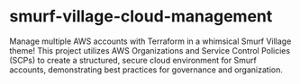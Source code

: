 # smurf-village-cloud-management
Manage multiple AWS accounts with Terraform in a whimsical Smurf Village theme! This project utilizes AWS Organizations and Service Control Policies (SCPs) to create a structured, secure cloud environment for Smurf accounts, demonstrating best practices for governance and organization.
